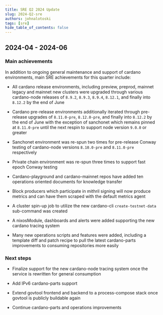 ```yaml
---
title: SRE Q2 2024 Update
slug: 2024-Q2-sre
authors: johnalotoski
tags: [sre]
hide_table_of_contents: false
---
```


## 2024-04 - 2024-06

### Main achievements

In addition to ongoing general maintenance and support of cardano environments,
main SRE achievements for this quarter include:

* All cardano release environments, including preview, preprod, mainnet legacy
  and mainnet new clusters were upgraded through various cardano-node releases of
  `8.9.2`, `8.9.3`, `8.9.4`, `8.12.1`, and finally into `8.12.2` by the end of
  June

* Cardano pre-release environments additionally iterated through pre-release
  upgrades of `8.11.0-pre`, `8.12.0-pre`, and finally into `8.12.2` by the end
  of June with the exception of sanchonet which remains pinned at `8.11.0-pre`
  until the next respin to support node version `9.0.0` or greater

* Sanchonet environment was re-spun two times for pre-release Conway testing of
  cardano-node versions `8.10.0-pre` and `8.11.0-pre` respectively

* Private chain environment was re-spun three times to support fast epoch
  Conway testing

* Cardano-playground and cardano-mainnet repos have added ten operations
  oriented documents for knowledge transfer

* Block producers which participate in mithril signing will now produce metrics
  and can have them scraped with the default metrics agent

* A cluster spin-up job to utilize the new cardano-cli `create-testnet-data`
  sub-command was created

* A nixosModule, dashboards and alerts were added supporting the new cardano
  tracing system

* Many new operations scripts and features were added, including a template
  diff and patch recipe to pull the latest cardano-parts improvements to
  consuming repositories more easily

### Next steps

* Finalize support for the new cardano-node tracing system once the service is
  rewritten for general consumption

* Add IPv6 cardano-parts support

* Extend govtool frontend and backend to a process-compose stack once govtool
  is publicly buildable again

* Continue cardano-parts and operations improvements
